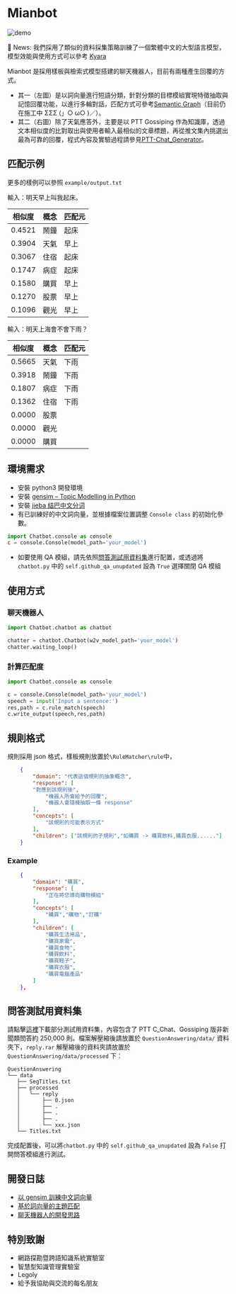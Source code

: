 # Mianbot

![demo](https://raw.githubusercontent.com/zake7749/Chatbot/master/docs/demo.png)

🎉 News: 我們採用了類似的資料採集策略訓練了一個繁體中文的大型語言模型，模型效能與使用方式可以參考 [Kyara](https://github.com/zake7749/Kyara)

Mianbot 是採用樣板與檢索式模型搭建的聊天機器人，目前有兩種產生回覆的方式。

* 其一（左圖）是以詞向量進行短語分類，針對分類的目標模組實現特徵抽取與記憶回覆功能，以進行多輪對話，匹配方式可參考[Semantic Graph](https://github.com/zake7749/Semantic-Graph)（目前仍在施工中 ΣΣΣ (」○ ω○ )／）。
* 其二（右圖）除了天氣應答外，主要是以 PTT Gossiping 作為知識庫，透過文本相似度的比對取出與使用者輸入最相似的文章標題，再從推文集內挑選出最為可靠的回覆，程式內容及實驗過程請參見[PTT-Chat_Generator](https://github.com/zake7749/PTT-Chat-Generator)。

## 匹配示例

更多的樣例可以參照 `example/output.txt`

輸入：明天早上叫我起床。

|相似度|概念|匹配元|
|------|----|------|
|0.4521|鬧鐘|起床|
|0.3904|天氣|早上|
|0.3067|住宿|起床|
|0.1747|病症|起床|
|0.1580|購買|早上|
|0.1270|股票|早上|
|0.1096|觀光|早上|

輸入：明天上海會不會下雨？

|相似度|概念|匹配元|
|------|----|------|
|0.5665|天氣|下雨|
|0.3918|鬧鐘|下雨|
|0.1807|病症|下雨|
|0.1362|住宿|下雨|
|0.0000|股票||
|0.0000|觀光||
|0.0000|購買||

## 環境需求

* 安裝 python3 開發環境
* 安裝 [gensim – Topic Modelling in Python](https://github.com/RaRe-Technologies/gensim)
* 安裝 [jieba 结巴中文分词 ](https://github.com/fxsjy/jieba)
* 有已訓練好的中文詞向量，並根據檔案位置調整 `Console class` 的初始化參數。

```python
import Chatbot.console as console
c = console.Console(model_path='your_model')
```

* 如要使用 QA 模組，請先依照[問答測試用資料集](https://github.com/zake7749/Chatbot#%E5%95%8F%E7%AD%94%E6%B8%AC%E8%A9%A6%E7%94%A8%E8%B3%87%E6%96%99%E9%9B%86)進行配置，或透過將`chatbot.py` 中的 `self.github_qa_unupdated` 設為 `True` 選擇關閉 QA 模組

## 使用方式

### 聊天機器人

```python
import Chatbot.chatbot as chatbot

chatter = chatbot.Chatbot(w2v_model_path='your_model')
chatter.waiting_loop()
```

### 計算匹配度

```python
import Chatbot.console as console

c = console.Console(model_path='your_model')
speech = input('Input a sentence:')
res,path = c.rule_match(speech)
c.write_output(speech,res,path)
```

## 規則格式

規則採用 json 格式，樣板規則放置於`\RuleMatcher\rule`中，

```json
    {
        "domain": "代表這個規則的抽象概念",
        "response": [
		"對應到該規則後",
        	"機器人所會給予的回覆",
        	"機器人會隨機抽取一條 response"
        ],
        "concepts": [
            "該規則的可能表示方式"
        ],
        "children": ["該規則的子規則","如購買 -> 購買飲料,購買衣服......"]
    }
```

### Example

```json
    {
        "domain": "購買",
        "response": [
        	"正在將您導向購物模組"
        ],
        "concepts": [
            "購買","購物","訂購"
        ],
        "children": [
            "購買生活用品",
            "購買家電",
            "購買食物",
            "購買飲料",
            "購買鞋子",
            "購買衣服",
            "購買電腦產品"
        ]
    },
```
## 問答測試用資料集

請點擊[這裡](https://drive.google.com/file/d/11JlbmYmuu00TfmfdAfyoGK_E3VMp8Vd_/view)下載部分測試用資料集，內容包含了 PTT C_Chat、Gossiping 版非新聞類問答約 250,000 則。檔案解壓縮後請放置於 `QuestionAnswering/data/` 資料夾下，`reply.rar` 解壓縮後的資料夾請放置於 `QuestionAnswering/data/processed` 下：
```
QuestionAnswering
└── data
   ├── SegTitles.txt
   ├── processed
   │   └── reply
   │       ├── 0.json
   │       ├── .
   │       ├── .
   │       ├── .
   │       └── xxx.json
   └── Titles.txt
```
完成配置後，可以將`chatbot.py` 中的 `self.github_qa_unupdated` 設為 `False` 打開問答模組進行測試。

## 開發日誌

* [以 gensim 訓練中文詞向量](http://zake7749.github.io/2016/08/28/word2vec-with-gensim/)
* [基於詞向量的主題匹配](http://zake7749.github.io/2016/08/30/chatterbot-with-word2vec/)
* [聊天機器人的開發思路](http://zake7749.github.io/2016/12/17/how-to-develop-chatbot/)

## 特別致謝

* 網路探勘暨跨語知識系統實驗室
* 智慧型知識管理實驗室
* Legoly
* 給予我協助與交流的每名朋友
